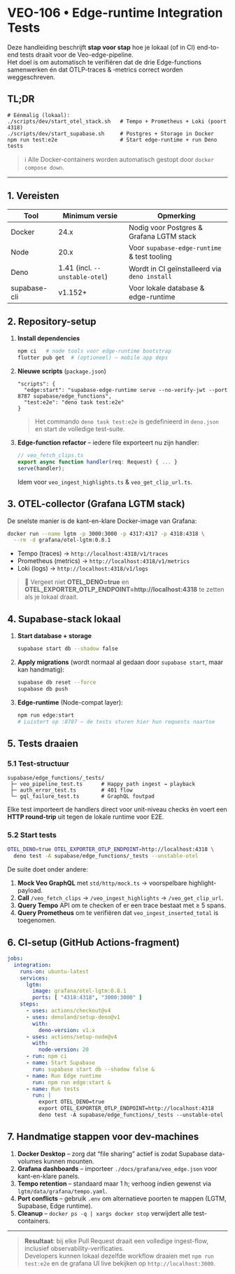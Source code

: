 # VEO-106 • Edge-runtime Integration Tests

Deze handleiding beschrijft **stap voor stap** hoe je lokaal (of in CI) end-to-end tests draait voor de Veo-edge-pipeline.  
Het doel is om automatisch te verifiëren dat de drie Edge-functions samenwerken én dat OTLP-traces & ‑metrics correct worden weggeschreven.

## TL;DR
```
# Eénmalig (lokaal):
./scripts/dev/start_otel_stack.sh   # Tempo + Prometheus + Loki (poort 4318)
./scripts/dev/start_supabase.sh     # Postgres + Storage in Docker
npm run test:e2e                    # Start edge-runtime + run Deno tests
```

> ℹ️  Alle Docker-containers worden automatisch gestopt door `docker compose down`.

---

## 1. Vereisten

| Tool | Minimum versie | Opmerking |
|------|----------------|-----------|
| Docker | 24.x | Nodig voor Postgres & Grafana LGTM stack |
| Node  | 20.x | Voor `supabase-edge-runtime` & test tooling |
| Deno  | 1.41 (incl. `--unstable-otel`) | Wordt in CI geïnstalleerd via `deno install` |
| supabase-cli | v1.152+ | Voor lokale database & edge-runtime |

## 2. Repository-setup

1. **Install dependencies**
   ```bash
   npm ci   # node tools voor edge-runtime bootstrap
   flutter pub get  # (optioneel) – mobile app deps
   ```

2. **Nieuwe scripts** (`package.json`)
   ```jsonc
   "scripts": {
     "edge:start": "supabase-edge-runtime serve --no-verify-jwt --port 8787 supabase/edge_functions",
     "test:e2e": "deno task test:e2e"
   }
   ```
   > Het commando `deno task test:e2e` is gedefinieerd in `deno.json` en start de volledige test-suite.

3. **Edge-function refactor** – iedere file exporteert nu zijn handler:
   ```ts
   // veo_fetch_clips.ts
   export async function handler(req: Request) { ... }
   serve(handler);
   ```
   Idem voor `veo_ingest_highlights.ts` & `veo_get_clip_url.ts`.

## 3. OTEL-collector (Grafana LGTM stack)

De snelste manier is de kant-en-klare Docker-image van Grafana:
```bash
docker run --name lgtm -p 3000:3000 -p 4317:4317 -p 4318:4318 \
  --rm -d grafana/otel-lgtm:0.8.1
```

* Tempo (traces)  → `http://localhost:4318/v1/traces`
* Prometheus (metrics) → `http://localhost:4318/v1/metrics`
* Loki (logs) → `http://localhost:4318/v1/logs`

> 📓  Vergeet niet **OTEL_DENO=true** en **OTEL_EXPORTER_OTLP_ENDPOINT=http://localhost:4318** te zetten als je lokaal draait.

## 4. Supabase-stack lokaal

1. **Start database + storage**
   ```bash
   supabase start db --shadow false
   ```
2. **Apply migrations** (wordt normaal al gedaan door `supabase start`, maar kan handmatig):
   ```bash
   supabase db reset --force
   supabase db push
   ```
3. **Edge-runtime** (Node-compat layer):
   ```bash
   npm run edge:start
   # Luistert op :8787 – de tests sturen hier hun requests naartoe
   ```

## 5. Tests draaien

### 5.1 Test-structuur
```
supabase/edge_functions/_tests/
 ├─ veo_pipeline_test.ts      # Happy path ingest → playback
 ├─ auth_error_test.ts        # 401 flow
 └─ gql_failure_test.ts       # GraphQL foutpad
```

Elke test importeert de handlers direct voor unit-niveau checks èn voert een **HTTP round-trip** uit tegen de lokale runtime voor E2E.

### 5.2 Start tests
```bash
OTEL_DENO=true OTEL_EXPORTER_OTLP_ENDPOINT=http://localhost:4318 \
  deno test -A supabase/edge_functions/_tests --unstable-otel
```

De suite doet onder andere:
1. **Mock Veo GraphQL** met `std/http/mock.ts` → voorspelbare highlight-payload.
2. **Call** `/veo_fetch_clips` → `/veo_ingest_highlights` → `/veo_get_clip_url`.
3. **Query Tempo** API om te checken of er een trace bestaat met ≥ 5 spans.
4. **Query Prometheus** om te verifiëren dat `veo_ingest_inserted_total` is toegenomen.

## 6. CI-setup (GitHub Actions-fragment)

```yaml
jobs:
  integration:
    runs-on: ubuntu-latest
    services:
      lgtm:
        image: grafana/otel-lgtm:0.8.1
        ports: [ "4318:4318", "3000:3000" ]
    steps:
      - uses: actions/checkout@v4
      - uses: denoland/setup-deno@v1
        with:
          deno-version: v1.x
      - uses: actions/setup-node@v4
        with:
          node-version: 20
      - run: npm ci
      - name: Start Supabase
        run: supabase start db --shadow false &
      - name: Run Edge runtime
        run: npm run edge:start &
      - name: Run tests
        run: |
          export OTEL_DENO=true
          export OTEL_EXPORTER_OTLP_ENDPOINT=http://localhost:4318
          deno test -A supabase/edge_functions/_tests --unstable-otel
```

## 7. Handmatige stappen voor dev-machines

1. **Docker Desktop** – zorg dat “file sharing” actief is zodat Supabase data-volumes kunnen mounten.
2. **Grafana dashboards** – importeer `./docs/grafana/veo_edge.json` voor kant-en-klare panels.
3. **Tempo retention** – standaard maar 1 h; verhoog indien gewenst via `lgtm/data/grafana/tempo.yaml`.
4. **Port conflicts** – gebruik `.env` om alternatieve poorten te mappen (LGTM, Supabase, Edge runtime).
5. **Cleanup** – `docker ps -q | xargs docker stop` verwijdert alle test-containers.

---

> **Resultaat**: bij elke Pull Request draait een volledige ingest-flow, inclusief observability-verificaties.  
> Developers kunnen lokaal dezelfde workflow draaien met `npm run test:e2e` en de grafana UI live bekijken op `http://localhost:3000`.